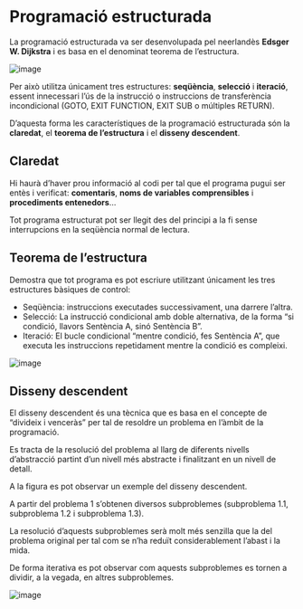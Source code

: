 # Programació estructurada

La programació estructurada va ser desenvolupada pel neerlandès **Edsger W. Dijkstra** i es basa en el denominat teorema de l’estructura.

![image](https://github.com/XaSaFa/IntroduccioProgramacio/assets/110727546/aacab9dd-4a06-45b0-b30e-12d663bd4220)

Per això utilitza únicament tres estructures: **seqüència**, **selecció** i **iteració**, essent innecessari l’ús de la instrucció o instruccions de transferència incondicional (GOTO, EXIT FUNCTION, EXIT SUB o múltiples RETURN).

D’aquesta forma les característiques de la programació estructurada són la **claredat**, el **teorema de l’estructura** i el **disseny descendent**.

## Claredat

Hi haurà d’haver prou informació al codi per tal que el programa pugui ser entès i verificat: **comentaris**, **noms de variables comprensibles** i **procediments entenedors**…

Tot programa estructurat pot ser llegit des del principi a la fi sense interrupcions en la seqüència normal de lectura.

## Teorema de l’estructura

Demostra que tot programa es pot escriure utilitzant únicament les tres estructures bàsiques de control:

- Seqüència: instruccions executades successivament, una darrere l’altra.
- Selecció: La instrucció condicional amb doble alternativa, de la forma “si condició, llavors Sentència A, sinó Sentència B”.
- Iteració: El bucle condicional “mentre condició, fes Sentència A”, que executa les instruccions repetidament mentre la condició es compleixi. 

![image](https://github.com/XaSaFa/IntroduccioProgramacio/assets/110727546/3aa4fb04-a0cf-4ce8-9a8a-48665e7907b2)

## Disseny descendent

El disseny descendent és una tècnica que es basa en el concepte de “divideix i venceràs” per tal de resoldre un problema en l’àmbit de la programació.

Es tracta de la resolució del problema al llarg de diferents nivells d’abstracció partint d’un nivell més abstracte i finalitzant en un nivell de detall.

A la figura es pot observar un exemple del disseny descendent.

A partir del problema 1 s’obtenen diversos subproblemes (subproblema 1.1, subproblema 1.2 i subproblema 1.3).

La resolució d’aquests subproblemes serà molt més senzilla que la del problema original per tal com se n’ha reduït considerablement l’abast i la mida.

De forma iterativa es pot observar com aquests subproblemes es tornen a dividir, a la vegada, en altres subproblemes.

![image](https://github.com/XaSaFa/IntroduccioProgramacio/assets/110727546/9a962eeb-8fdb-4c3a-a281-4a31cb35828c)

